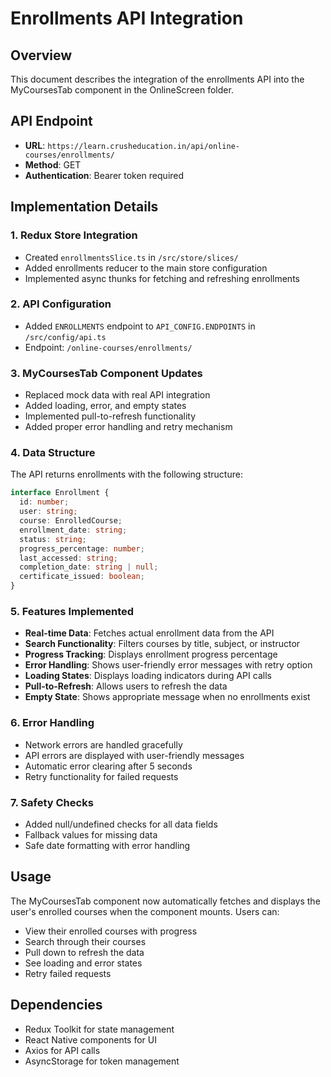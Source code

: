 # Enrollments API Integration

## Overview
This document describes the integration of the enrollments API into the MyCoursesTab component in the OnlineScreen folder.

## API Endpoint
- **URL**: `https://learn.crusheducation.in/api/online-courses/enrollments/`
- **Method**: GET
- **Authentication**: Bearer token required

## Implementation Details

### 1. Redux Store Integration
- Created `enrollmentsSlice.ts` in `/src/store/slices/`
- Added enrollments reducer to the main store configuration
- Implemented async thunks for fetching and refreshing enrollments

### 2. API Configuration
- Added `ENROLLMENTS` endpoint to `API_CONFIG.ENDPOINTS` in `/src/config/api.ts`
- Endpoint: `/online-courses/enrollments/`

### 3. MyCoursesTab Component Updates
- Replaced mock data with real API integration
- Added loading, error, and empty states
- Implemented pull-to-refresh functionality
- Added proper error handling and retry mechanism

### 4. Data Structure
The API returns enrollments with the following structure:
```typescript
interface Enrollment {
  id: number;
  user: string;
  course: EnrolledCourse;
  enrollment_date: string;
  status: string;
  progress_percentage: number;
  last_accessed: string;
  completion_date: string | null;
  certificate_issued: boolean;
}
```

### 5. Features Implemented
- **Real-time Data**: Fetches actual enrollment data from the API
- **Search Functionality**: Filters courses by title, subject, or instructor
- **Progress Tracking**: Displays enrollment progress percentage
- **Error Handling**: Shows user-friendly error messages with retry option
- **Loading States**: Displays loading indicators during API calls
- **Pull-to-Refresh**: Allows users to refresh the data
- **Empty State**: Shows appropriate message when no enrollments exist

### 6. Error Handling
- Network errors are handled gracefully
- API errors are displayed with user-friendly messages
- Automatic error clearing after 5 seconds
- Retry functionality for failed requests

### 7. Safety Checks
- Added null/undefined checks for all data fields
- Fallback values for missing data
- Safe date formatting with error handling

## Usage
The MyCoursesTab component now automatically fetches and displays the user's enrolled courses when the component mounts. Users can:
- View their enrolled courses with progress
- Search through their courses
- Pull down to refresh the data
- See loading and error states
- Retry failed requests

## Dependencies
- Redux Toolkit for state management
- React Native components for UI
- Axios for API calls
- AsyncStorage for token management
